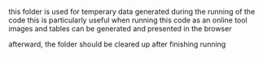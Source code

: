 this folder is used for temperary data generated during the running of the code
this is particularly useful when running this code as an online tool
images and tables can be generated and presented in the browser

afterward, the folder should be cleared up after finishing running
